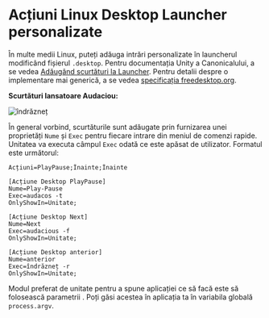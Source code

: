 # Acțiuni Linux Desktop Launcher personalizate

În multe medii Linux, puteți adăuga intrări personalizate în launcherul modificând fișierul `.desktop`. Pentru documentația Unity a Canonicalului, a se vedea [Adăugând scurtături la Launcher](https://help.ubuntu.com/community/UnityLaunchersAndDesktopFiles#Adding_shortcuts_to_a_launcher). Pentru detalii despre o implementare mai generică, a se vedea [specificația freedesktop.org](https://specifications.freedesktop.org/desktop-entry-spec/1.1/ar01s11.html).

__Scurtături lansatoare Audaciou:__

![îndrăzneț](https://help.ubuntu.com/community/UnityLaunchersAndDesktopFiles?action=AttachFile&do=get&target=shortcuts.png)

În general vorbind, scurtăturile sunt adăugate prin furnizarea unei proprietăți `Nume` și `Exec` pentru fiecare intrare din meniul de comenzi rapide. Unitatea va executa câmpul `Exec` odată ce este apăsat de utilizator. Formatul este următorul:

```plaintext
Acțiuni=PlayPause;Înainte;Înainte

[Acțiune Desktop PlayPause]
Nume=Play-Pause
Exec=audacos -t
OnlyShowIn=Unitate;

[Acțiune Desktop Next]
Nume=Next
Exec=audacious -f
OnlyShowIn=Unitate;

[Acțiune Desktop anterior]
Nume=anterior
Exec=îndrăzneț -r
OnlyShowIn=Unitate;
```

Modul preferat de unitate pentru a spune aplicației ce să facă este să folosească parametrii . Poți găsi acestea în aplicația ta în variabila globală `process.argv`.
